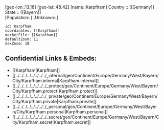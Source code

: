 ﻿---
location: [48.42,13.18] 
mapzoom: [7,12] 
mapmarker: city 
type: City
tags:
- geo/City


SpocWebEntityId: 31324
isDeleted: false
confidential: public

---
[geo-lon::13.18] 
[geo-lat::48.42] 
[name::Karpfham] 
Country :: [[Germany]]  
State :: [[Bayern]]  
[Population::] 
[Unknown::] 


```leaflet
id: Karpfham
coordinates: [[Karpfham]] 
markerFile: [[Karpfham]] 
defaultZoom: 11 
maxZoom: 18
```


## Confidential Links & Embeds: 
- [[Karpfham|Karpfham]]  
- [[../../../../../../../../_internal/geo/Continent/Europe/Germany/West/Bayern/City/Karpfham.internal|Karpfham.internal]] 
- [[../../../../../../../../_protect/geo/Continent/Europe/Germany/West/Bayern/City/Karpfham.protect|Karpfham.protect]] 
- [[../../../../../../../../_private/geo/Continent/Europe/Germany/West/Bayern/City/Karpfham.private|Karpfham.private]] 
- [[../../../../../../../../_personal/geo/Continent/Europe/Germany/West/Bayern/City/Karpfham.personal|Karpfham.personal]] 
- [[../../../../../../../../_secret/geo/Continent/Europe/Germany/West/Bayern/City/Karpfham.secret|Karpfham.secret]] 

